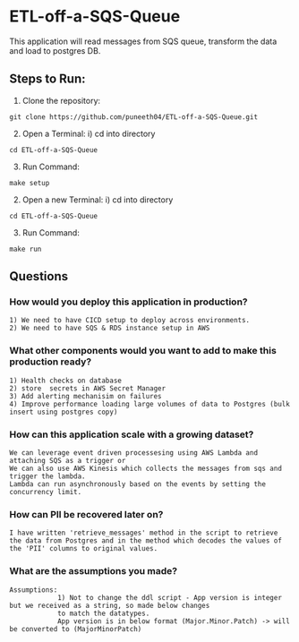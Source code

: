 # ETL-off-a-SQS-Queue

This application will read messages from SQS queue, transform the data 
and load to postgres DB.

## Steps to Run:
1. Clone the repository:
```
git clone https://github.com/puneeth04/ETL-off-a-SQS-Queue.git
``` 
2. Open a Terminal:
    i) cd into directory
```
cd ETL-off-a-SQS-Queue
```

3. Run Command:
```
make setup 
```
2. Open a new Terminal:
    i) cd into directory
```
cd ETL-off-a-SQS-Queue
```

3. Run Command:
```
make run 
```


## Questions
### How would you deploy this application in production?
    1) We need to have CICD setup to deploy across environments.
    2) We need to have SQS & RDS instance setup in AWS
### What other components would you want to add to make this production ready?
    1) Health checks on database
    2) store  secrets in AWS Secret Manager
    3) Add alerting mechanisim on failures
    4) Improve performance loading large volumes of data to Postgres (bulk insert using postgres copy)


### How can this application scale with a growing dataset?
    We can leverage event driven processesing using AWS Lambda and attaching SQS as a trigger or
    We can also use AWS Kinesis which collects the messages from sqs and trigger the lambda.
    Lambda can run asynchronously based on the events by setting the concurrency limit.
### How can PII be recovered later on?
    I have written 'retrieve_messages' method in the script to retrieve the data from Postgres and in the method which decodes the values of the 'PII' columns to original values.

### What are the assumptions you made?
    Assumptions:
                1) Not to change the ddl script - App version is integer but we received as a string, so made below changes
                to match the datatypes.
                App version is in below format (Major.Minor.Patch) -> will be converted to (MajorMinorPatch)